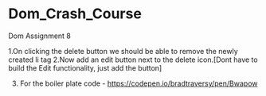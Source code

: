 # Dom_Crash_Course
Dom Assignment 8

1.On clicking the delete button we should be able to remove the newly created li tag
2.Now add an edit button next to the delete icon.[Dont have to build the Edit  functionality, just add the button]

3. For the boiler plate code - https://codepen.io/bradtraversy/pen/Bwapow
